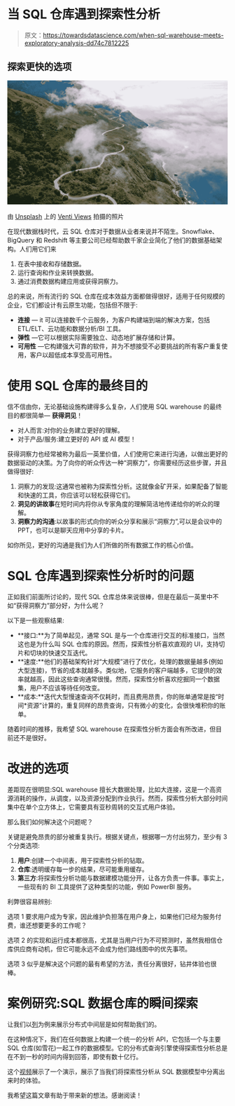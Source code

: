 # 当 SQL 仓库遇到探索性分析

> 原文：<https://towardsdatascience.com/when-sql-warehouse-meets-exploratory-analysis-dd74c7812225>

## 探索更快的选项

![](img/469eb52f2350c853ff49662fc7f21706.png)

由 [Unsplash](https://unsplash.com?utm_source=medium&utm_medium=referral) 上的 [Venti Views](https://unsplash.com/@ventiviews?utm_source=medium&utm_medium=referral) 拍摄的照片

在现代数据栈时代，云 SQL 仓库对于数据从业者来说并不陌生。Snowflake、BigQuery 和 Redshift 等主要公司已经帮助数千家企业简化了他们的数据基础架构。人们用它们来

1.  在表中接收和存储数据。
2.  运行查询和作业来转换数据。
3.  通过消费数据构建应用或获得洞察力。

总的来说，所有流行的 SQL 仓库在成本效益方面都做得很好，适用于任何规模的企业，它们都设计有云原生功能，包括但不限于:

*   **连接** — it 可以连接数千个云服务，为客户构建端到端的解决方案，包括 ETL/ELT、云功能和数据分析/BI 工具。
*   **弹性** —它可以根据实际需要独立、动态地扩展存储和计算。
*   **可用性** —它构建强大可靠的软件，并为不想接受不必要挑战的所有客户重复使用，客户以超低成本享受高可用性。

# 使用 SQL 仓库的最终目的

信不信由你，无论基础设施构建得多么复杂，人们使用 SQL warehouse 的最终目的都很简单— **获得洞见**！

*   对人而言:对你的业务建立更好的理解。
*   对于产品/服务:建立更好的 API 或 AI 模型！

获得洞察力也经常被称为最后一英里价值，人们使用它来进行沟通，以做出更好的数据驱动的决策。为了向你的听众传达一种“洞察力”，你需要经历这些步骤，并且做得很好:

1.  洞察力的发现:这通常也被称为探索性分析。这就像金矿开采，如果配备了智能和快速的工具，你应该可以轻松获得它们。
2.  **洞见的讲故事**在短时间内将你从专家角度的理解简洁地传递给你的听众的理解。
3.  **洞察力的沟通**:以故事的形式向你的听众分享和展示“洞察力”,可以是会议中的 PPT，也可以是聊天应用中分享的卡片。

如你所见，更好的沟通是我们为人们所做的所有数据工作的核心价值。

# SQL 仓库遇到探索性分析时的问题

正如我们前面所讨论的，现代 SQL 仓库总体来说很棒，但是在最后一英里中不如“获得洞察力”部分好，为什么呢？

以下是一些观察结果:

*   **接口:**为了简单起见，通常 SQL 是与一个仓库进行交互的标准接口，当然这也是为什么叫 SQL 仓库的原因。然而，探索性分析喜欢直观的 UI，支持切片和切块的快速交互迭代。
*   **速度:**他们的基础架构针对“大规模”进行了优化，处理的数据量越多(例如大型连接)，节省的成本就越多。类似地，它服务的客户端越多，它提供的效率就越高，因此这些查询通常很慢。然而，探索性分析喜欢挖掘同一个数据集，用户不应该等待任何改变。
*   **成本:**迭代大型慢速查询不仅耗时，而且费用昂贵，你的账单通常是按“时间*资源”计算的，重复同样的昂贵查询，只有微小的变化，会很快堆积你的账单。

随着时间的推移，我希望 SQL warehouse 在探索性分析方面会有所改进，但目前还不是很好。

# 改进的选项

差距现在很明显:SQL warehouse 擅长大数据处理，比如大连接，这是一个高资源消耗的操作，从调度，以及资源分配到作业执行。然而，探索性分析大部分时间集中在单个立方体上，它需要具有亚秒周转的交互式用户体验。

那么我们如何解决这个问题呢？

关键是避免昂贵的部分被重复执行。根据关键点，根据哪一方付出努力，至少有 3 个分类选项:

1.  **用户**:创建一个中间表，用于探索性分析的钻取。
2.  **仓库**:透明缓存每一步的结果，尽可能重用缓存。
3.  **第三方**:将探索性分析功能与数据建模功能分开，让各方负责一件事。事实上，一些现有的 BI 工具提供了这种类型的功能，例如 PowerBI 服务。

利弊很容易辨别:

选项 1 要求用户成为专家，因此维护负担落在用户身上，如果他们已经为服务付费，谁还想要更多的工作呢？

选项 2 的实现和运行成本都很高，尤其是当用户行为不可预测时，虽然我相信仓库供应商有动机，但它可能永远不会成为他们路线图中的优先事项。

选项 3 似乎是解决这个问题的最有希望的方法，责任分离很好，钻井体验也很棒。

# 案例研究:SQL 数据仓库的瞬间探索

让我们以[列](https://columns.ai)为例来展示分布式中间层是如何帮助我们的。

在这种情况下，我们在任何数据上构建一个统一的分析 API，它包括一个与主要 SQL 仓库(如雪花)一起工作的数据模型。它的分布式查询引擎使得探索性分析总是在不到一秒的时间内得到回答，即使有数十亿行。

这个[视频](https://www.loom.com/share/dd9ea4cc0f9c4bc7ba11bf628b4d17aa)展示了一个演示，展示了当我们将探索性分析从 SQL 数据模型中分离出来时的体验。

我希望这篇文章有助于带来新的想法。感谢阅读！